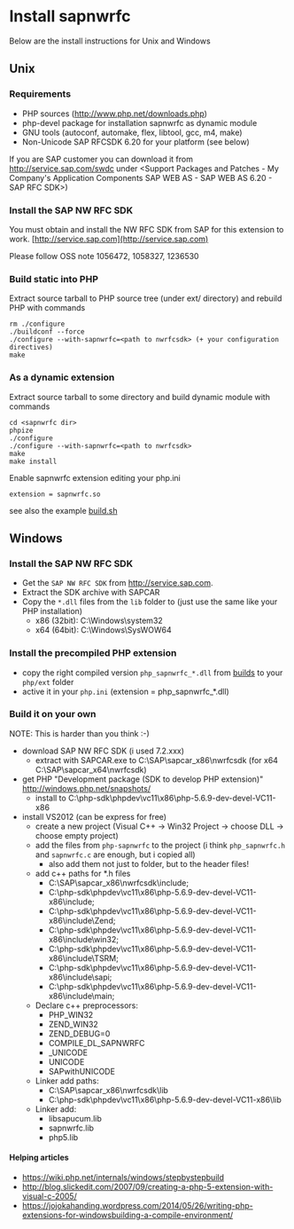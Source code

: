 
# Install sapnwrfc

Below are the install instructions for Unix and Windows


## Unix

### Requirements
- PHP sources (http://www.php.net/downloads.php)
- php-devel package for installation sapnwrfc as dynamic module
- GNU tools (autoconf, automake, flex, libtool, gcc, m4, make)
- Non-Unicode SAP RFCSDK 6.20 for your platform (see below)

If you are SAP customer you can download it from http://service.sap.com/swdc under 
<Support Packages and Patches - My Company's Application Components
      SAP WEB AS - SAP WEB AS 6.20 - SAP RFC SDK>)


### Install the SAP NW RFC SDK

You must obtain and install the NW RFC SDK from SAP for this extension to work.
[http://service.sap.com](http://service.sap.com)

Please follow OSS note 1056472, 1058327, 1236530


### Build static into PHP

Extract source tarball to PHP source tree (under ext/ directory)  and rebuild PHP with commands 
```
rm ./configure
./buildconf --force
./configure --with-sapnwrfc=<path to nwrfcsdk> (+ your configuration directives)
make
```


### As a dynamic extension

Extract source tarball to some directory and build dynamic module with commands  
```
cd <sapnwrfc dir>
phpize
./configure
./configure --with-sapnwrfc=<path to nwrfcsdk>
make 
make install
```

Enable sapnwrfc extension editing your php.ini 
```
extension = sapnwrfc.so
```

see also the example [build.sh](build.sh)


## Windows


### Install the SAP NW RFC SDK

- Get the `SAP NW RFC SDK` from http://service.sap.com.
- Extract the SDK archive with SAPCAR
- Copy the `*.dll` files from the `lib` folder to (just use the same like your PHP installation)
  - x86 (32bit): C:\Windows\system32
  - x64 (64bit): C:\Windows\SysWOW64


### Install the precompiled PHP extension

- copy the right compiled version `php_sapnwrfc_*.dll` from [builds](builds) to your `php/ext` folder
- active it in your `php.ini` (extension = php_sapnwrfc_*.dll)


### Build it on your own

NOTE: This is harder than you think :-)

- download SAP NW RFC SDK (i used 7.2.xxx)
  - extract with SAPCAR.exe to C:\SAP\sapcar_x86\nwrfcsdk (for x64 C:\SAP\sapcar_x64\nwrfcsdk)
- get PHP "Development package (SDK to develop PHP extension)" http://windows.php.net/snapshots/
  - install to C:\php-sdk\phpdev\vc11\x86\php-5.6.9-dev-devel-VC11-x86
- install VS2012 (can be express for free)
  - create a new project (Visual C++ -> Win32 Project -> choose DLL -> choose empty project)
  - add the files from `php-sapnwrfc` to the project (i think `php_sapnwrfc.h` and `sapnwrfc.c` are enough, but i copied all)
    - also add them not just to folder, but to the header files!
  - add c++ paths for *.h files
    - C:\SAP\sapcar_x86\nwrfcsdk\include;
    - C:\php-sdk\phpdev\vc11\x86\php-5.6.9-dev-devel-VC11-x86\include;
    - C:\php-sdk\phpdev\vc11\x86\php-5.6.9-dev-devel-VC11-x86\include\Zend;
    - C:\php-sdk\phpdev\vc11\x86\php-5.6.9-dev-devel-VC11-x86\include\win32;
    - C:\php-sdk\phpdev\vc11\x86\php-5.6.9-dev-devel-VC11-x86\include\TSRM;
    - C:\php-sdk\phpdev\vc11\x86\php-5.6.9-dev-devel-VC11-x86\include\sapi;
    - C:\php-sdk\phpdev\vc11\x86\php-5.6.9-dev-devel-VC11-x86\include\main;
  - Declare c++ preprocessors: 
    - PHP_WIN32
    - ZEND_WIN32
    - ZEND_DEBUG=0
    - COMPILE_DL_SAPNWRFC
    - _UNICODE
    - UNICODE
    - SAPwithUNICODE
  - Linker add paths: 
    - C:\SAP\sapcar_x86\nwrfcsdk\lib
    - C:\php-sdk\phpdev\vc11\x86\php-5.6.9-dev-devel-VC11-x86\lib
  - Linker add: 
    - libsapucum.lib
    - sapnwrfc.lib
    - php5.lib
    
#### Helping articles

- https://wiki.php.net/internals/windows/stepbystepbuild
- http://blog.slickedit.com/2007/09/creating-a-php-5-extension-with-visual-c-2005/
- https://jojokahanding.wordpress.com/2014/05/26/writing-php-extensions-for-windowsbuilding-a-compile-environment/
